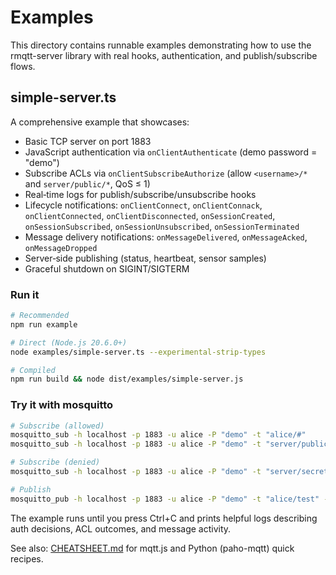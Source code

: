 # Examples

This directory contains runnable examples demonstrating how to use the rmqtt-server library with real hooks, authentication, and publish/subscribe flows.

## simple-server.ts

A comprehensive example that showcases:

- Basic TCP server on port 1883
- JavaScript authentication via `onClientAuthenticate` (demo password = "demo")
- Subscribe ACLs via `onClientSubscribeAuthorize` (allow `<username>/*` and `server/public/*`, QoS ≤ 1)
- Real‑time logs for publish/subscribe/unsubscribe hooks
- Lifecycle notifications: `onClientConnect`, `onClientConnack`, `onClientConnected`, `onClientDisconnected`, `onSessionCreated`, `onSessionSubscribed`, `onSessionUnsubscribed`, `onSessionTerminated`
- Message delivery notifications: `onMessageDelivered`, `onMessageAcked`, `onMessageDropped`
- Server‑side publishing (status, heartbeat, sensor samples)
- Graceful shutdown on SIGINT/SIGTERM

### Run it

```bash
# Recommended
npm run example

# Direct (Node.js 20.6.0+)
node examples/simple-server.ts --experimental-strip-types

# Compiled
npm run build && node dist/examples/simple-server.js
```

### Try it with mosquitto

```bash
# Subscribe (allowed)
mosquitto_sub -h localhost -p 1883 -u alice -P "demo" -t "alice/#"
mosquitto_sub -h localhost -p 1883 -u alice -P "demo" -t "server/public/#"

# Subscribe (denied)
mosquitto_sub -h localhost -p 1883 -u alice -P "demo" -t "server/secret/#"

# Publish
mosquitto_pub -h localhost -p 1883 -u alice -P "demo" -t "alice/test" -m "Hello!"
```

The example runs until you press Ctrl+C and prints helpful logs describing auth decisions, ACL outcomes, and message activity.

See also: [CHEATSHEET.md](./CHEATSHEET.md) for mqtt.js and Python (paho-mqtt) quick recipes.